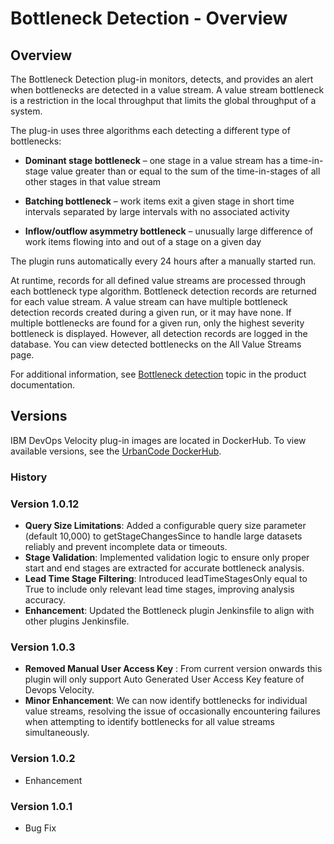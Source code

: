 
# Bottleneck Detection - Overview

## Overview

The Bottleneck Detection plug-in monitors, detects, and provides an alert when bottlenecks are detected in a value stream. A value stream bottleneck is a restriction in the local throughput that limits the global throughput of a system.

The plug-in uses three algorithms each detecting a different type of bottlenecks:

* **Dominant stage bottleneck** – one stage in a value stream has a time-in-stage value greater than or equal to the sum of the time-in-stages of all other stages in that value stream

* **Batching bottleneck** – work items exit a given stage in short time intervals separated by large intervals with no associated activity

* **Inflow/outflow asymmetry bottleneck** – unusually large difference of work items flowing into and out of a stage on a given day

The plugin runs automatically every 24 hours after a manually started run.

At runtime, records for all defined value streams are processed through each bottleneck type algorithm. Bottleneck detection records are returned for each value stream. A value stream can have multiple bottleneck detection records created during a given run, or it may have none. If multiple bottlenecks are found for a given run, only the highest severity bottleneck is displayed. However, all detection records are logged in the database. You can view detected bottlenecks on the All Value Streams page.

For additional information, see [Bottleneck detection](https://devops.hcldoc.com/accelerate/2.3.x/#com.uvelocity.doc/topics/c_bottleneck_detect/) topic in the product documentation.


## Versions

IBM DevOps Velocity plug-in images are located in DockerHub. To view available versions, see the [UrbanCode DockerHub](https://hub.docker.com/r/urbancode/ucv-ext-bottleneck-detection/tags).

### History

### Version 1.0.12

* **Query Size Limitations**: Added a configurable query size parameter (default 10,000) to getStageChangesSince to handle large datasets reliably and prevent incomplete data or timeouts.
* **Stage Validation**: Implemented validation logic to ensure only proper start and end stages are extracted for accurate bottleneck analysis.
* **Lead Time Stage Filtering**: Introduced leadTimeStagesOnly equal to True to include only relevant lead time stages, improving analysis accuracy.
* **Enhancement**: Updated the Bottleneck plugin Jenkinsfile to align with other plugins Jenkinsfile.

### Version 1.0.3

* **Removed Manual User Access Key** : From current version onwards this plugin will only support Auto Generated User Access Key feature of Devops Velocity.
* **Minor Enhancement**: We can now identify bottlenecks for individual value streams, resolving the issue of occasionally encountering failures when attempting to identify bottlenecks for all value streams simultaneously.

### Version 1.0.2

* Enhancement

### Version 1.0.1

* Bug Fix

